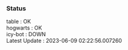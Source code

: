 ### Status


table : OK  
hogwarts : OK  
icy-bot : DOWN  
Latest Update : 2023-06-09 02:22:56.007260
